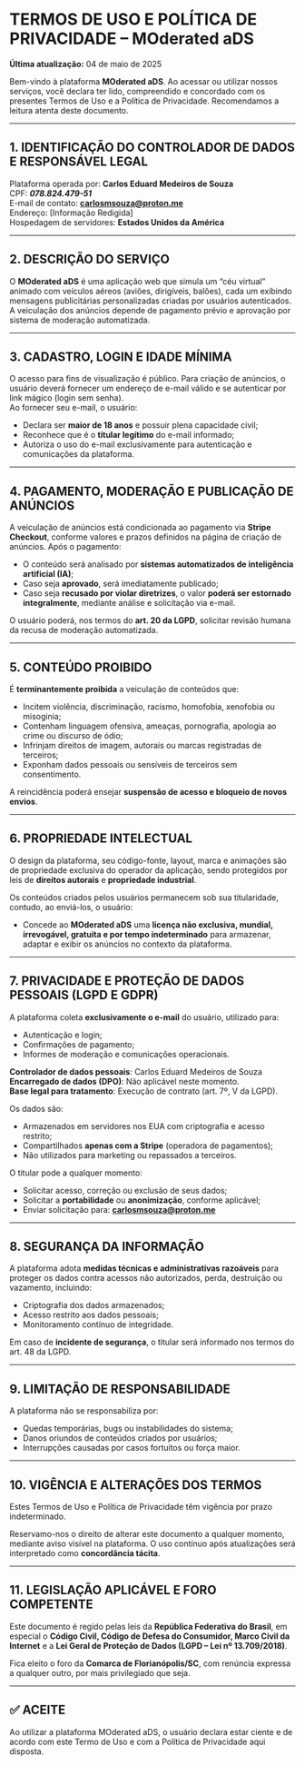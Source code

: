 
# TERMOS DE USO E POLÍTICA DE PRIVACIDADE – MOderated aDS

**Última atualização:** 04 de maio de 2025

Bem-vindo à plataforma **MOderated aDS**. Ao acessar ou utilizar nossos serviços, você declara ter lido, compreendido e concordado com os presentes Termos de Uso e a Política de Privacidade. Recomendamos a leitura atenta deste documento.

---

## 1. IDENTIFICAÇÃO DO CONTROLADOR DE DADOS E RESPONSÁVEL LEGAL

Plataforma operada por: **Carlos Eduard Medeiros de Souza**  
CPF: ***078.824.479-51***  
E-mail de contato: **carlosmsouza@proton.me**  
Endereço: [Informação Redigida]  
Hospedagem de servidores: **Estados Unidos da América**

---

## 2. DESCRIÇÃO DO SERVIÇO

O **MOderated aDS** é uma aplicação web que simula um “céu virtual” animado com veículos aéreos (aviões, dirigíveis, balões), cada um exibindo mensagens publicitárias personalizadas criadas por usuários autenticados. A veiculação dos anúncios depende de pagamento prévio e aprovação por sistema de moderação automatizada.

---

## 3. CADASTRO, LOGIN E IDADE MÍNIMA

O acesso para fins de visualização é público. Para criação de anúncios, o usuário deverá fornecer um endereço de e-mail válido e se autenticar por link mágico (login sem senha).  
Ao fornecer seu e-mail, o usuário:

- Declara ser **maior de 18 anos** e possuir plena capacidade civil;
- Reconhece que é o **titular legítimo** do e-mail informado;
- Autoriza o uso do e-mail exclusivamente para autenticação e comunicações da plataforma.

---

## 4. PAGAMENTO, MODERAÇÃO E PUBLICAÇÃO DE ANÚNCIOS

A veiculação de anúncios está condicionada ao pagamento via **Stripe Checkout**, conforme valores e prazos definidos na página de criação de anúncios. Após o pagamento:

- O conteúdo será analisado por **sistemas automatizados de inteligência artificial (IA)**;
- Caso seja **aprovado**, será imediatamente publicado;
- Caso seja **recusado por violar diretrizes**, o valor **poderá ser estornado integralmente**, mediante análise e solicitação via e-mail.

O usuário poderá, nos termos do **art. 20 da LGPD**, solicitar revisão humana da recusa de moderação automatizada.

---

## 5. CONTEÚDO PROIBIDO

É **terminantemente proibida** a veiculação de conteúdos que:

- Incitem violência, discriminação, racismo, homofobia, xenofobia ou misoginia;
- Contenham linguagem ofensiva, ameaças, pornografia, apologia ao crime ou discurso de ódio;
- Infrinjam direitos de imagem, autorais ou marcas registradas de terceiros;
- Exponham dados pessoais ou sensíveis de terceiros sem consentimento.

A reincidência poderá ensejar **suspensão de acesso e bloqueio de novos envios**.

---

## 6. PROPRIEDADE INTELECTUAL

O design da plataforma, seu código-fonte, layout, marca e animações são de propriedade exclusiva do operador da aplicação, sendo protegidos por leis de **direitos autorais** e **propriedade industrial**.

Os conteúdos criados pelos usuários permanecem sob sua titularidade, contudo, ao enviá-los, o usuário:

- Concede ao **MOderated aDS** uma **licença não exclusiva, mundial, irrevogável, gratuita e por tempo indeterminado** para armazenar, adaptar e exibir os anúncios no contexto da plataforma.

---

## 7. PRIVACIDADE E PROTEÇÃO DE DADOS PESSOAIS (LGPD E GDPR)

A plataforma coleta **exclusivamente o e-mail** do usuário, utilizado para:

- Autenticação e login;
- Confirmações de pagamento;
- Informes de moderação e comunicações operacionais.

**Controlador de dados pessoais**: Carlos Eduard Medeiros de Souza  
**Encarregado de dados (DPO)**: Não aplicável neste momento.  
**Base legal para tratamento**: Execução de contrato (art. 7º, V da LGPD).

Os dados são:

- Armazenados em servidores nos EUA com criptografia e acesso restrito;
- Compartilhados **apenas com a Stripe** (operadora de pagamentos);
- Não utilizados para marketing ou repassados a terceiros.

O titular pode a qualquer momento:

- Solicitar acesso, correção ou exclusão de seus dados;
- Solicitar a **portabilidade** ou **anonimização**, conforme aplicável;
- Enviar solicitação para: **carlosmsouza@proton.me**

---

## 8. SEGURANÇA DA INFORMAÇÃO

A plataforma adota **medidas técnicas e administrativas razoáveis** para proteger os dados contra acessos não autorizados, perda, destruição ou vazamento, incluindo:

- Criptografia dos dados armazenados;
- Acesso restrito aos dados pessoais;
- Monitoramento contínuo de integridade.

Em caso de **incidente de segurança**, o titular será informado nos termos do art. 48 da LGPD.

---

## 9. LIMITAÇÃO DE RESPONSABILIDADE

A plataforma não se responsabiliza por:

- Quedas temporárias, bugs ou instabilidades do sistema;
- Danos oriundos de conteúdos criados por usuários;
- Interrupções causadas por casos fortuitos ou força maior.

---

## 10. VIGÊNCIA E ALTERAÇÕES DOS TERMOS

Estes Termos de Uso e Política de Privacidade têm vigência por prazo indeterminado.

Reservamo-nos o direito de alterar este documento a qualquer momento, mediante aviso visível na plataforma. O uso contínuo após atualizações será interpretado como **concordância tácita**.

---

## 11. LEGISLAÇÃO APLICÁVEL E FORO COMPETENTE

Este documento é regido pelas leis da **República Federativa do Brasil**, em especial o **Código Civil, Código de Defesa do Consumidor, Marco Civil da Internet** e a **Lei Geral de Proteção de Dados (LGPD – Lei nº 13.709/2018)**.

Fica eleito o foro da **Comarca de Florianópolis/SC**, com renúncia expressa a qualquer outro, por mais privilegiado que seja.

---

## ✅ ACEITE

Ao utilizar a plataforma MOderated aDS, o usuário declara estar ciente e de acordo com este Termo de Uso e com a Política de Privacidade aqui disposta.
